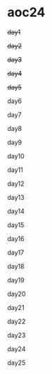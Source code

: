 # aoc24

~~day1~~

~~day2~~

~~day3~~

~~day4~~

~~day5~~

day6

day7

day8

day9

day10

day11

day12

day13

day14

day15

day16

day17

day18

day19

day20

day21

day22

day23

day24

day25
